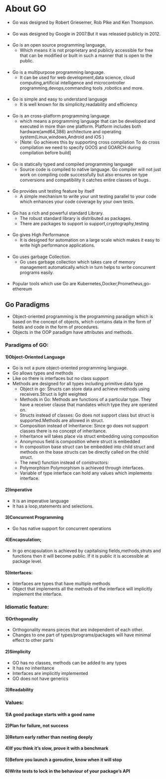 # About GO

- Go was designed by Robert Griesemer, Rob PIke and Ken Thompson.
####
- Go was designed by Google in 2007.But it was released publicly in 2012.
####
- Go is an open source programming language,
  - Which means it is not proprietary and publicly accessible for free that can be modified or built in such a manner that is open to the public.
####
- Go is a multipurpose programming language.
  - It can be used for web development,data science, cloud computing,artificial intelligence and microcontroller programming,devops,commanding tools ,robotics and more.
####
- Go is simple and easy to understand language
  - It is well known for its simplicity,readability and efficiency
####
- Go is an cross-platform programming language
  - which means a programming language that can be developed and executed in more than one platform. Platform includes both hardware(amd64,386) architecture and operating system(Linux,windows,Android and iOS )
  - [Note: Go achieves this by supporting cross compilation
  To do cross compilation we need to specify GOOS and GOARCH during compilation before build]
####
- Go is statically typed and compiled programming language
  - Source code is compiled to native language. Go compiler will not just work on compiling code successfully but also ensures on type conversions and compatibility it catches entire classes of bugs..
####
- Go provides unit testing feature by itself
  - A simple mechanism to write your unit testing parallel to your code which enhances  your code coverage by your own tests.
####
- Go has a rich and powerful standard Library.
  - The robust standard library is distributed as packages.
  - There are packages to support io support,cryptography,testing
####
- Go gives High Performance
  - It is designed for automation on a large scale which makes it easy to write high performance applications.
####
- Go uses garbage Collection.
  - Go uses garbage collection which takes care of memory management automatically.which in turn helps to write concurrent programs easily.
####

- Popular tools which use Go are Kubernetes,Docker,Prometheus,go-ethereum

## Go Paradigms
- Object-oriented programming is the programming paradigm which is based on the concept of objects, which contains data in the form of fields and code in the form of procedures.
- Objects in the OOP paradigm have attributes and methods.

### Paradigms of GO:
#### 1)Object-Oriented Language
- Go is not a pure object-oriented programming language.
- Go allows types and methods
- Like oo there is interfaces but no class support
- Methods are designed for all types including primitive data type
  - Object in go:
  Structs can store data and achieve methods using receivers.Struct is light weighted
  - Methods in Go:
  Methods are functions of a particular type. They have a receiver clause that mandates which type they are operated on.
  - Structs instead of classes:
  Go does not support class but struct is supported.Methods are allowed in struct.
  - Composition instead of Inheritance:
  Since go does not support classes there is no concept of inheritance.
  - Inheritance will takes place via struct embedding using composition
  - Anonymous field is composition where struct is embedded
  - In composition base struct can be embedded into child struct and methods on the base structs can be directly called on the child struct.
  - The new() function instead of constructors:
  - Polymorphism
  Polymorphism is achieved through interfaces.
  - Variable of type interface can hold any values which implements interface.


#### 2)Imperative
- It is an imperative language
- It has a loop,statements and selections.

#### 3)Concurrent Programming
- Go has native support for concurrent operations

#### 4)Encapsulation;
- In go encapsulation is achieved by capitalising fields,methods,struts and functions then it will become public. If it is public it is accessible at package level.

#### 5)Interfaces:
- Interfaces are types that have multiple methods
- Object that implements all the methods of the interface will implicitly implement the interface.

### Idiomatic feature:
#### 1)Orthogonality
- Orthogonality means pieces that are independent of each other.
- Changes to one part of types/programs/packages will have minimal effect to other parts

#### 2)Simplicity
- GO has no classes, methods can be added to any types
- It has no inheritance
- Interfaces are implicitly implemented
- GO does not have generics

#### 3)Readability

### Values:
#### 1)A good package starts with a good name
#### 2)Plan for failure, not success
#### 3)Return early rather than nesting deeply
#### 4)If you think it’s slow, prove it with a benchmark
#### 5)Before you launch a goroutine, know when it will stop
#### 6)Write tests to lock in the behaviour of your package’s API

